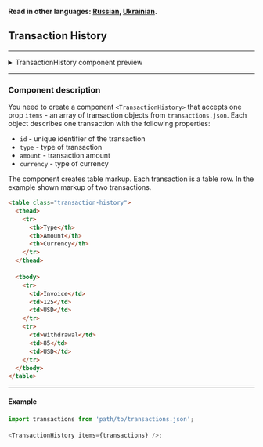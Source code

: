 **Read in other languages: [Russian](./README.md),
[Ukrainian](./README.ua.md).**

## Transaction History

---

<details>
<summary>TransactionHistory component preview</summary>

![TransactionHistory component preview](./preview.jpg)

</details>

---

### Component description

You need to create a component `<TransactionHistory>` that accepts one prop
`items` - an array of transaction objects from `transactions.json`. Each object
describes one transaction with the following properties:

- `id` - unique identifier of the transaction
- `type` - type of transaction
- `amount` - transaction amount
- `currency` - type of currency

The component creates table markup. Each transaction is a table row. In the
example shown markup of two transactions.

```html
<table class="transaction-history">
  <thead>
    <tr>
      <th>Type</th>
      <th>Amount</th>
      <th>Currency</th>
    </tr>
  </thead>

  <tbody>
    <tr>
      <td>Invoice</td>
      <td>125</td>
      <td>USD</td>
    </tr>
    <tr>
      <td>Withdrawal</td>
      <td>85</td>
      <td>USD</td>
    </tr>
  </tbody>
</table>
```

---

#### Example

```js
import transactions from 'path/to/transactions.json';

<TransactionHistory items={transactions} />;
```
